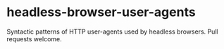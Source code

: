 # headless-browser-user-agents
Syntactic patterns of HTTP user-agents used by headless browsers. Pull requests welcome.
